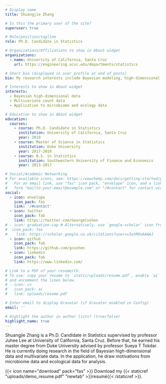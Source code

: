 ```yaml
---
# Display name
title: Shuangjie Zhang

# Is this the primary user of the site?
superuser: true

# Role/position/tagline
role: Ph.D. Candidate in Statistics

# Organizations/Affiliations to show in About widget
organizations:
  - name: University of California, Santa Cruz
    url: https://engineering.ucsc.edu/departments/statistics

# Short bio (displayed in user profile at end of posts)
bio: My research interests include Bayesian modeling, high-dimensional data and multivariate data.

# Interests to show in About widget
interests:
  - Bayesian high-dimensional data
  - Multivariate count data
  - Application to mircobiome and ecology data

# Education to show in About widget
education:
  courses:
    - course: Ph.D. Candidate in Statistics
      institution: University of California, Santa Cruz
      year: 2019
    - course: Master of Science in Statistics
      institution: Duke University
      year: 2017-2019
    - course: B.S. in Statistics
      institution: Southwestern University of Finance and Economics
      year: 2013-2017

# Social/Academic Networking
# For available icons, see: https://wowchemy.com/docs/getting-started/page-builder/#icons
#   For an email link, use "fas" icon pack, "envelope" icon, and a link in the
#   form "mailto:your-email@example.com" or "/#contact" for contact widget.
social:
  - icon: envelope
    icon_pack: fas
    link: '/#contact'
  - icon: twitter
    icon_pack: fab
    link: https://twitter.com/GeorgeCushen
# - icon: graduation-cap # Alternatively, use `google-scholar` icon from `ai` icon pack
#  icon_pack: fas
#    link: https://scholar.google.co.uk/citations?user=sIwtMXoAAAAJ
  - icon: github
    icon_pack: fab
    link: https://github.com/gcushen
  - icon: linkedin
    icon_pack: fab
    link: https://www.linkedin.com/

# Link to a PDF of your resume/CV.
# To use: copy your resume to `static/uploads/resume.pdf`, enable `ai` icons in `params.toml`,
# and uncomment the lines below.
# - icon: cv
#   icon_pack: ai
#   link: uploads/resume.pdf

# Enter email to display Gravatar (if Gravatar enabled in Config)
email: ''

# Highlight the author in author lists? (true/false)
highlight_name: true
---
```


Shuangjie Zhang is a Ph.D. Candidate in Statistics supervised by professor Juhee Lee at University of California, Santa Cruz. Before that, he earned his master degree from Duke University advised by professor Sueya T Tokdar. He is currently doing research in the field of Bayesian high-dimensional data and multivariate data. In the application, he draw motivations from microbiome data and ecological data for analysis. 

{{< icon name="download" pack="fas" >}} Download my {{< staticref "uploads/demo_resume.pdf" "newtab" >}}resumé{{< /staticref >}}.
